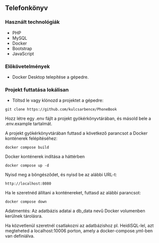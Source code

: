 ## Telefonkönyv
### Használt technológiák 
- PHP
- MySQL
- Docker
- Bootstrap
- JavaScript

### Előkövetelmények
- Docker Desktop telepítése a gépedre.

### Projekt futtatása lokálisan

- Töltsd le vagy klónozd a projektet a gépedre:

```
git clone https://github.com/kulcsarbence/PhoneBook
```

Hozz létre egy .env fájlt a projekt gyökérkönyvtárában, és másold bele a .env.example tartalmát.

A projekt gyökérkönyvtárában futtasd a következő parancsot a Docker konténerek felépítéséhez:

```
docker compose build
```
Docker konténerek indítása a háttérben

```
docker compose up -d
```

Nyisd meg a böngésződet, és nyisd be az alábbi URL-t:


```
http://localhost:8080
```
Ha le szeretnéd állítani a konténereket, futtasd az alábbi parancsot:

```
docker compose down
```

Adatmentés: Az adatbázis adatai a db_data nevű Docker volumenben kerülnek tárolásra.


Ha közvetlenül szeretnél csatlakozni az adatbázishoz pl. HeidiSQL-lel, azt megteheted a localhost:10006 porton, amely a docker-compose.yml-ben van definiálva.